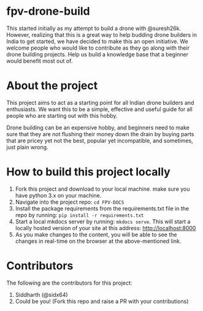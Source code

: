 # fpv-drone-build

This started initially as my attempt to build a drone with @suresh26k. However, realizing that this is a great way to
help budding drone builders in India to get started, we have decided to make this an open initiative. We welcome people
who would like to contribute as they go along with their drone building projects. Help us build a knowledge base that
a beginner would benefit most out of.

# About the project

This project aims to act as a starting point for all Indian drone builders and enthusiasts. We want this to be a simple,
effective and useful guide for all people who are starting out with this hobby.

Drone building can be an expensive hobby, and beginners need to make sure that they are not flushing their money down
the drain by buying parts that are pricey yet not the best, popular yet incompatible, and sometimes, just plain wrong.

# How to build this project locally

1. Fork this project and download to your local machine. make sure you have python 3.x on your machine.
2. Navigate into the project repo: `cd FPV-DOCS`
3. Install the package requirements from the requirements.txt file in the repo by running: `pip install -r requirements.txt`
4. Start a local mkdocs server by running: `mkdocs serve`. This will start a locally hosted version of your site at this address: [http://localhost:8000](http://localhost:8000)
5. As you make changes to the content, you will be able to see the changes in real-time on the browser at the above-mentioned link.

# Contributors

The following are the contributors for this project:

1. Siddharth (@sidx64)
2. Could be you! (Fork this repo and raise a PR with your contributions)
